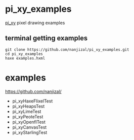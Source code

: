 # pi_xy_examples  
[pi_xy](https://github.com/nanjizal/pi_xy/) pixel drawing examples  
  
## terminal getting examples  
```git clone https://github.com/nanjizal/pi_xy_examples.git```  
```cd pi_xy_examples```  
```haxe examples.hxml```  
  
# examples  
https://github.com/nanjizal/

- pi_xyHaxeFlixelTest 
- pi_xyHeapsTest  
- pi_xyLimeTest  
- pi_xyPeoteTest  
- pi_xyOpenflTest  
- pi_xyCanvasTest
- pi_xyStarlingTest
  
